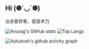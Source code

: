 ## Hi (❁´◡`❁)

业余爱好者，低技术力

![Anurag's GitHub stats](https://github-readme-stats.vercel.app/api?username=Jacken-Wu&show_icons=true&hide=prs)
![Top Langs](https://github-readme-stats.vercel.app/api/top-langs/?username=Jacken-Wu&layout=compact)

![Ashutosh's github activity graph](https://github-readme-activity-graph.vercel.app/graph?username=Jacken-Wu&theme=react)
